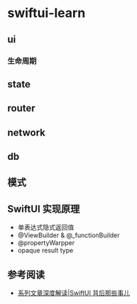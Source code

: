 # swiftui-learn

## ui

### 生命周期

## state

## router

## network

## db

## 模式

## SwiftUI 实现原理
* 单表达式隐式返回值
* @ViewBuilder & @_functionBuilder
* @propertyWarpper
* opaque result type

## 参考阅读
* [系列文章深度解读|SwiftUI 背后那些事儿](https://developer.aliyun.com/article/706780)





